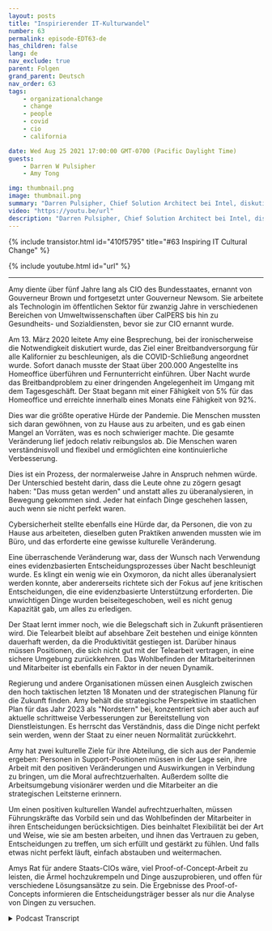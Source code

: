 ```yaml
---
layout: posts
title: "Inspirierender IT-Kulturwandel"
number: 63
permalink: episode-EDT63-de
has_children: false
lang: de
nav_exclude: true
parent: Folgen
grand_parent: Deutsch
nav_order: 63
tags:
    - organizationalchange
    - change
    - people
    - covid
    - cio
    - california

date: Wed Aug 25 2021 17:00:00 GMT-0700 (Pacific Daylight Time)
guests:
    - Darren W Pulsipher
    - Amy Tong

img: thumbnail.png
image: thumbnail.png
summary: "Darren Pulsipher, Chief Solution Architect bei Intel, diskutiert mit Amy Tong, CIO des Bundesstaates Kalifornien, im Zuge der COVID-Pandemie über die inspirierende kulturelle Veränderung."
video: "https://youtu.be/url"
description: "Darren Pulsipher, Chief Solution Architect bei Intel, diskutiert mit Amy Tong, CIO des Bundesstaates Kalifornien, im Zuge der COVID-Pandemie über die inspirierende kulturelle Veränderung."
---
```


<div>
{% include transistor.html id="410f5795" title="#63 Inspiring IT Cultural Change" %}

{% include youtube.html id="url" %}
</div>

---

Amy diente über fünf Jahre lang als CIO des Bundesstaates, ernannt von Gouverneur Brown und fortgesetzt unter Gouverneur Newsom. Sie arbeitete als Technologin im öffentlichen Sektor für zwanzig Jahre in verschiedenen Bereichen von Umweltwissenschaften über CalPERS bis hin zu Gesundheits- und Sozialdiensten, bevor sie zur CIO ernannt wurde.

Am 13. März 2020 leitete Amy eine Besprechung, bei der ironischerweise die Notwendigkeit diskutiert wurde, das Ziel einer Breitbandversorgung für alle Kalifornier zu beschleunigen, als die COVID-Schließung angeordnet wurde. Sofort danach musste der Staat über 200.000 Angestellte ins Homeoffice überführen und Fernunterricht einführen. Über Nacht wurde das Breitbandproblem zu einer dringenden Angelegenheit im Umgang mit dem Tagesgeschäft. Der Staat begann mit einer Fähigkeit von 5% für das Homeoffice und erreichte innerhalb eines Monats eine Fähigkeit von 92%.

Dies war die größte operative Hürde der Pandemie. Die Menschen mussten sich daran gewöhnen, von zu Hause aus zu arbeiten, und es gab einen Mangel an Vorräten, was es noch schwieriger machte. Die gesamte Veränderung lief jedoch relativ reibungslos ab. Die Menschen waren verständnisvoll und flexibel und ermöglichten eine kontinuierliche Verbesserung.

Dies ist ein Prozess, der normalerweise Jahre in Anspruch nehmen würde. Der Unterschied besteht darin, dass die Leute ohne zu zögern gesagt haben: "Das muss getan werden" und anstatt alles zu überanalysieren, in Bewegung gekommen sind. Jeder hat einfach Dinge geschehen lassen, auch wenn sie nicht perfekt waren.

Cybersicherheit stellte ebenfalls eine Hürde dar, da Personen, die von zu Hause aus arbeiteten, dieselben guten Praktiken anwenden mussten wie im Büro, und das erforderte eine gewisse kulturelle Veränderung.

Eine überraschende Veränderung war, dass der Wunsch nach Verwendung eines evidenzbasierten Entscheidungsprozesses über Nacht beschleunigt wurde. Es klingt ein wenig wie ein Oxymoron, da nicht alles überanalysiert werden konnte, aber andererseits richtete sich der Fokus auf jene kritischen Entscheidungen, die eine evidenzbasierte Unterstützung erforderten. Die unwichtigen Dinge wurden beiseitegeschoben, weil es nicht genug Kapazität gab, um alles zu erledigen.

Der Staat lernt immer noch, wie die Belegschaft sich in Zukunft präsentieren wird. Die Telearbeit bleibt auf absehbare Zeit bestehen und einige könnten dauerhaft werden, da die Produktivität gestiegen ist. Darüber hinaus müssen Positionen, die sich nicht gut mit der Telearbeit vertragen, in eine sichere Umgebung zurückkehren. Das Wohlbefinden der Mitarbeiterinnen und Mitarbeiter ist ebenfalls ein Faktor in der neuen Dynamik.

Regierung und andere Organisationen müssen einen Ausgleich zwischen den hoch taktischen letzten 18 Monaten und der strategischen Planung für die Zukunft finden. Amy behält die strategische Perspektive im staatlichen Plan für das Jahr 2023 als "Nordstern" bei, konzentriert sich aber auch auf aktuelle schrittweise Verbesserungen zur Bereitstellung von Dienstleistungen. Es herrscht das Verständnis, dass die Dinge nicht perfekt sein werden, wenn der Staat zu einer neuen Normalität zurückkehrt.

Amy hat zwei kulturelle Ziele für ihre Abteilung, die sich aus der Pandemie ergeben: Personen in Support-Positionen müssen in der Lage sein, ihre Arbeit mit den positiven Veränderungen und Auswirkungen in Verbindung zu bringen, um die Moral aufrechtzuerhalten. Außerdem sollte die Arbeitsumgebung visionärer werden und die Mitarbeiter an die strategischen Leitsterne erinnern.

Um einen positiven kulturellen Wandel aufrechtzuerhalten, müssen Führungskräfte das Vorbild sein und das Wohlbefinden der Mitarbeiter in ihren Entscheidungen berücksichtigen. Dies beinhaltet Flexibilität bei der Art und Weise, wie sie am besten arbeiten, und ihnen das Vertrauen zu geben, Entscheidungen zu treffen, um sich erfüllt und gestärkt zu fühlen. Und falls etwas nicht perfekt läuft, einfach abstauben und weitermachen.

Amys Rat für andere Staats-CIOs wäre, viel Proof-of-Concept-Arbeit zu leisten, die Ärmel hochzukrempeln und Dinge auszuprobieren, und offen für verschiedene Lösungsansätze zu sein. Die Ergebnisse des Proof-of-Concepts informieren die Entscheidungsträger besser als nur die Analyse von Dingen zu versuchen.



<details>
<summary> Podcast Transcript </summary>

<p></p>

</details>
